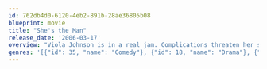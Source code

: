 ```yaml
---
id: 762db4d0-6120-4eb2-891b-28ae36805b08
blueprint: movie
title: "She's the Man"
release_date: '2006-03-17'
overview: "Viola Johnson is in a real jam. Complications threaten her scheme to pose as her twin brother, Sebastian, and take his place at a new boarding school. She falls in love with her handsome roommate, Duke, who loves beautiful Olivia, who has fallen for Sebastian! As if that were not enough, Viola's twin returns from London ahead of schedule but has no idea that his sister has already replaced him on campus."
genres: '[{"id": 35, "name": "Comedy"}, {"id": 18, "name": "Drama"}, {"id": 10751, "name": "Family"}, {"id": 10749, "name": "Romance"}]'
---
```

